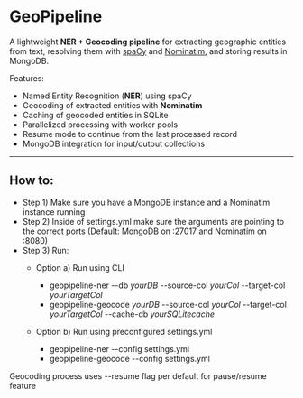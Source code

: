 # GeoPipeline

A lightweight **NER + Geocoding pipeline** for extracting geographic entities from text, resolving them with [spaCy](https://spacy.io/) and [Nominatim](https://nominatim.org/), and storing results in MongoDB.

Features:
- Named Entity Recognition (**NER**) using spaCy
- Geocoding of extracted entities with **Nominatim**
- Caching of geocoded entities in SQLite
- Parallelized processing with worker pools
- Resume mode to continue from the last processed record
- MongoDB integration for input/output collections

---

## How to:

- Step 1) Make sure you have a MongoDB instance and a Nominatim instance running
- Step 2) Inside of settings.yml make sure the arguments are pointing to the correct ports (Default: MongoDB on :27017   and Nominatim on :8080)
- Step 3) Run:
  - Option a) Run using CLI
    - geopipeline-ner --db *yourDB* --source-col *yourCol* --target-col *yourTargetCol*
    - geopipeline-geocode *yourDB* --source-col *yourCol* --target-col *yourTargetCol* --cache-db *yourSQLitecache*

  - Option b) Run using preconfigured settings.yml
    - geopipeline-ner --config settings.yml
    - geopipeline-geocode --config settings.yml

Geocoding process uses --resume flag per default for pause/resume feature
